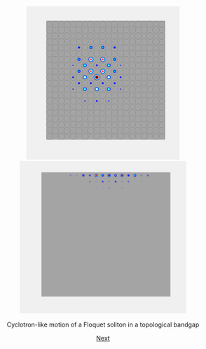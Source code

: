 <p align="center">
<img src="imageN/SolitonEvolution_GIF_2.gif" width="350" title="This is a Title"/> <img src="imageN/Edgepropagation_GIF-1.gif" width="380"/>
</p>

<p align="center">
Cyclotron-like motion of a Floquet soliton in a topological bandgap
</p>

[<p align="center"> Next </p>](home2.md)
